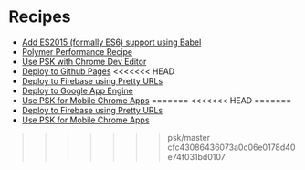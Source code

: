 # Recipes

* [Add ES2015 (formally ES6) support using Babel](add-es2015-support-babel.md)
* [Polymer Performance Recipe](polymer-perf.md)
* [Use PSK with Chrome Dev Editor](chrome-dev-editor.md)
* [Deploy to Github Pages](deploy-to-github-pages.md)
<<<<<<< HEAD
* [Deploy to Firebase using Pretty URLs](deploy-to-firebase-pretty-urls.md)
* [Deploy to Google App Engine](deploy-to-google-app-engine.md)
* [Use PSK for Mobile Chrome Apps](mobile-chrome-apps.md)
=======
<<<<<<< HEAD
=======
* [Deploy to Firebase using Pretty URLs](deploy-to-firebase-pretty-urls.md)
* [Use PSK for Mobile Chrome Apps](mobile-chrome-apps.md)
>>>>>>> psk/master
>>>>>>> cfc43086436073a0c06e0178d40e74f031bd0107
